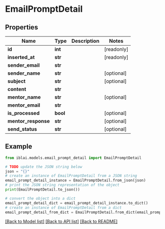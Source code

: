# EmailPromptDetail


## Properties

Name | Type | Description | Notes
------------ | ------------- | ------------- | -------------
**id** | **int** |  | [readonly] 
**inserted_at** | **str** |  | [readonly] 
**sender_email** | **str** |  | 
**sender_name** | **str** |  | [optional] 
**subject** | **str** |  | [optional] 
**content** | **str** |  | 
**mentor_name** | **str** |  | [optional] 
**mentor_email** | **str** |  | 
**is_processed** | **bool** |  | [optional] 
**mentor_response** | **str** |  | [optional] 
**send_status** | **str** |  | [optional] 

## Example

```python
from iblai.models.email_prompt_detail import EmailPromptDetail

# TODO update the JSON string below
json = "{}"
# create an instance of EmailPromptDetail from a JSON string
email_prompt_detail_instance = EmailPromptDetail.from_json(json)
# print the JSON string representation of the object
print(EmailPromptDetail.to_json())

# convert the object into a dict
email_prompt_detail_dict = email_prompt_detail_instance.to_dict()
# create an instance of EmailPromptDetail from a dict
email_prompt_detail_from_dict = EmailPromptDetail.from_dict(email_prompt_detail_dict)
```
[[Back to Model list]](../README.md#documentation-for-models) [[Back to API list]](../README.md#documentation-for-api-endpoints) [[Back to README]](../README.md)


